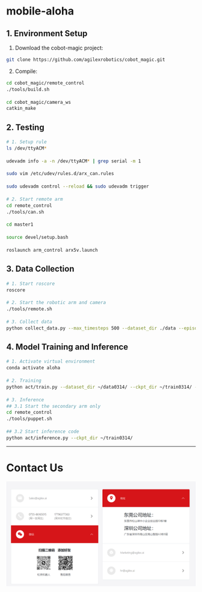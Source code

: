# mobile-aloha

## 1. Environment Setup

1. Download the cobot-magic project:
~~~bash
git clone https://github.com/agilexrobotics/cobot_magic.git
~~~

2. Compile:
~~~bash
cd cobot_magic/remote_control
./tools/build.sh

cd cobot_magic/camera_ws
catkin_make
~~~


## 2. Testing

~~~bash
# 1. Setup rule
ls /dev/ttyACM*

udevadm info -a -n /dev/ttyACM* | grep serial -m 1

sudo vim /etc/udev/rules.d/arx_can.rules

sudo udevadm control --reload && sudo udevadm trigger

# 2. Start remote arm
cd remote_control
./tools/can.sh

cd master1

source devel/setup.bash

roslaunch arm_control arx5v.launch
~~~


## 3. Data Collection

~~~bash
# 1. Start roscore
roscore

# 2. Start the robotic arm and camera
./tools/remote.sh

# 3. Collect data
python collect_data.py --max_timesteps 500 --dataset_dir ./data --episode_idx 0
~~~


## 4. Model Training and Inference

~~~bash
# 1. Activate virtual environment
conda activate aloha

# 2. Training
python act/train.py --dataset_dir ~/data0314/ --ckpt_dir ~/train0314/ --batch_size 4 --num_epochs 3000

# 3. Inference
## 3.1 Start the secondary arm only
cd remote_control
./tools/puppet.sh

## 3.2 Start inference code
python act/inference.py --ckpt_dir ~/train0314/
~~~


---

# Contact Us

![Contact](./collect_data/docs/1.jpg)
